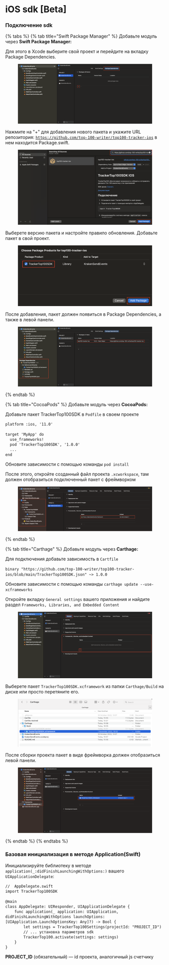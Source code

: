 # iOS sdk \[Beta]

### Подключение sdk

{% tabs %}
{% tab title="Swift Package Manager" %}
Добавьте модуль через **Swift Package Manager:**

Для этого в Xcode выберите свой проект и перейдите на вкладку Package Dependencies.

<figure><img src="../.gitbook/assets/image (2).png" alt=""><figcaption></figcaption></figure>

Нажмите на "+" для добавления нового пакета и укажите URL репозитория: [`https://github.com/top-100-writer/top100-tracker-ios`](https://github.com/top-100-writer/top100-tracker-ios) в нем находится Package.swift.

<figure><img src="../.gitbook/assets/Screenshot 2022-11-02 at 18.06.56.png" alt=""><figcaption></figcaption></figure>

Выберете версию пакета и настройте правило обновления. Добавьте пакет в свой проект.

<figure><img src="../.gitbook/assets/Screenshot 2022-11-02 at 18.09.39.png" alt=""><figcaption></figcaption></figure>

После добавления, пакет должен появиться в Package Dependencies, а также в левой панели.

<figure><img src="../.gitbook/assets/Screenshot 2022-11-02 at 18.11.09.png" alt=""><figcaption></figcaption></figure>
{% endtab %}

{% tab title="CocoaPods" %}
Добавьте модуль через **CocoaPods:**

Добавьте пакет TrackerTop100SDK в `Podfile` в своем проекте

```
platform :ios, '11.0'

target 'MyApp' do
  use_frameworks!
  pod 'TrackerTop100SDK', '1.0.0'
  ...
end
```

Обновите зависимости c помощью команды `pod install`

После этого, откройте созданный файл проекта `.xcworkspace`, там должен отобразиться подключенный пакет с фреймворком

<figure><img src="../.gitbook/assets/Screenshot 2022-11-03 at 16.14.25.png" alt=""><figcaption></figcaption></figure>
{% endtab %}

{% tab title="Carthage" %}
Добавьте модуль через **Carthage:**

Для подключения добавьте зависимость в `Cartfile`

`binary "https://github.com/top-100-writer/top100-tracker-ios/blob/main/TrackerTop100SDK.json" ~> 1.0.0`

Обновите зависимости с помощью команды `carthage update --use-xcframeworks`

Откройте вкладку `General settings` вашего приложения и найдите раздел `Frameworks, Libraries, and Embedded Content`&#x20;

<figure><img src="../.gitbook/assets/Screenshot 2022-11-03 at 16.02.35.png" alt=""><figcaption></figcaption></figure>

Выберете пакет `TrackerTop100SDK.xcframework` из папки `Carthage/Build` на диске или просто перетяните его.

<figure><img src="../.gitbook/assets/Screenshot 2022-11-03 at 16.05.32.png" alt=""><figcaption></figcaption></figure>

После сборки проекта пакет в виде фреймворка должен отобразиться левой панели.

<figure><img src="../.gitbook/assets/Screenshot 2022-11-03 at 16.07.42.png" alt=""><figcaption></figcaption></figure>
{% endtab %}
{% endtabs %}

### Базовая инициализация в методе Application(Swift)

Инициализируйте библиотеку в методе `application(_:didFinishLaunchingWithOptions:)` вашего `UIApplicationDelegate`:

```
//  AppDelegate.swift
import TrackerTop100SDK

@main
class AppDelegate: UIResponder, UIApplicationDelegate {
    func application(_ application: UIApplication, didFinishLaunchingWithOptions launchOptions: [UIApplication.LaunchOptionsKey: Any]?) -> Bool {
        let settings = TrackerTop100Settings(projectId: "PROJECT_ID")
        // ... установка параметров sdk
        TrackerTop100.activate(settings: settings)
    }
}
```

**PROJECT\_ID** (обязательный) — id проекта, аналогичный js счетчику
